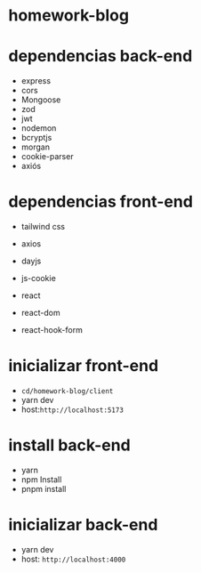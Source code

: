 # homework-blog
# dependencias back-end 
* express 
* cors
* Mongoose 
* zod
* jwt
* nodemon 
* bcryptjs
* morgan
* cookie-parser
* axiós 

# dependencias front-end 
* tailwind css 
* axios

* dayjs

* js-cookie

* react

* react-dom

* react-hook-form

# inicializar front-end 
* ```cd/homework-blog/client```
* yarn dev
* host:```http://localhost:5173```

# install back-end 
* yarn
* npm Install 
* pnpm install 

# inicializar back-end 
* yarn dev
* host: ```http://localhost:4000```
